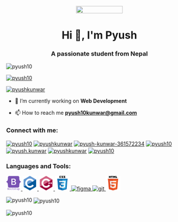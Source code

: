 <p align="center">
<img src="https://user-images.githubusercontent.com/79526604/167676901-4770a712-c592-44aa-a4a5-f2339d3dad82.gif" width=50% height=50%>
</p>
<h1 align="center">Hi 👋, I'm Pyush</h1>
<h3 align="center">A passionate student from Nepal</h3>

<p align="left"> <img src="https://komarev.com/ghpvc/?username=pyush10&label=Profile%20views&color=0e75b6&style=flat" alt="pyush10" /> </p>

<p align="left"> <a href="https://github.com/ryo-ma/github-profile-trophy"><img src="https://github-profile-trophy.vercel.app/?username=pyush10" alt="pyush10" /></a> </p>

<p align="left"> <a href="https://twitter.com/pyushkunwar" target="blank"><img src="https://img.shields.io/twitter/follow/pyushkunwar?logo=twitter&style=for-the-badge" alt="pyushkunwar" /></a> </p>

- 🔭 I’m currently working on **Web Development**

- 📫 How to reach me **pyush10kunwar@gmail.com**

<h3 align="left">Connect with me:</h3>
<p align="left">
<a href="https://codepen.io/pyush10" target="blank"><img align="center" src="https://raw.githubusercontent.com/rahuldkjain/github-profile-readme-generator/master/src/images/icons/Social/codepen.svg" alt="pyush10" height="30" width="40" /></a>
<a href="https://twitter.com/pyushkunwar" target="blank"><img align="center" src="https://raw.githubusercontent.com/rahuldkjain/github-profile-readme-generator/master/src/images/icons/Social/twitter.svg" alt="pyushkunwar" height="30" width="40" /></a>
<a href="https://linkedin.com/in/pyush-kunwar-361572234" target="blank"><img align="center" src="https://raw.githubusercontent.com/rahuldkjain/github-profile-readme-generator/master/src/images/icons/Social/linked-in-alt.svg" alt="pyush-kunwar-361572234" height="30" width="40" /></a>
<a href="https://stackoverflow.com/users/pyush10" target="blank"><img align="center" src="https://raw.githubusercontent.com/rahuldkjain/github-profile-readme-generator/master/src/images/icons/Social/stack-overflow.svg" alt="pyush10" height="30" width="40" /></a>
<a href="https://fb.com/pyush.kunwar" target="blank"><img align="center" src="https://raw.githubusercontent.com/rahuldkjain/github-profile-readme-generator/master/src/images/icons/Social/facebook.svg" alt="pyush.kunwar" height="30" width="40" /></a>
<a href="https://instagram.com/pyushkunwar" target="blank"><img align="center" src="https://raw.githubusercontent.com/rahuldkjain/github-profile-readme-generator/master/src/images/icons/Social/instagram.svg" alt="pyushkunwar" height="30" width="40" /></a>
<a href="https://dribbble.com/pyush10" target="blank"><img align="center" src="https://raw.githubusercontent.com/rahuldkjain/github-profile-readme-generator/master/src/images/icons/Social/dribbble.svg" alt="pyush10" height="30" width="40" /></a>
</p>

<h3 align="left">Languages and Tools:</h3>
<p align="left"> <a href="https://getbootstrap.com" target="_blank" rel="noreferrer"> <img src="https://raw.githubusercontent.com/devicons/devicon/master/icons/bootstrap/bootstrap-plain-wordmark.svg" alt="bootstrap" width="40" height="40"/> </a> <a href="https://www.cprogramming.com/" target="_blank" rel="noreferrer"> <img src="https://raw.githubusercontent.com/devicons/devicon/master/icons/c/c-original.svg" alt="c" width="40" height="40"/> </a> <a href="https://www.w3schools.com/cpp/" target="_blank" rel="noreferrer"> <img src="https://raw.githubusercontent.com/devicons/devicon/master/icons/cplusplus/cplusplus-original.svg" alt="cplusplus" width="40" height="40"/> </a> <a href="https://www.w3schools.com/css/" target="_blank" rel="noreferrer"> <img src="https://raw.githubusercontent.com/devicons/devicon/master/icons/css3/css3-original-wordmark.svg" alt="css3" width="40" height="40"/> </a> <a href="https://www.figma.com/" target="_blank" rel="noreferrer"> <img src="https://www.vectorlogo.zone/logos/figma/figma-icon.svg" alt="figma" width="40" height="40"/> </a> <a href="https://git-scm.com/" target="_blank" rel="noreferrer"> <img src="https://www.vectorlogo.zone/logos/git-scm/git-scm-icon.svg" alt="git" width="40" height="40"/> </a> <a href="https://www.w3.org/html/" target="_blank" rel="noreferrer"> <img src="https://raw.githubusercontent.com/devicons/devicon/master/icons/html5/html5-original-wordmark.svg" alt="html5" width="40" height="40"/> </a> </p>

<p><img align="left" src="https://github-readme-stats.vercel.app/api/top-langs?username=pyush10&show_icons=true&locale=en&layout=compact" alt="pyush10" /></p>

<p>&nbsp;<img align="center" src="https://github-readme-stats.vercel.app/api?username=pyush10&show_icons=true&locale=en" alt="pyush10" /></p>

<p><img align="center" src="https://github-readme-streak-stats.herokuapp.com/?user=pyush10&" alt="pyush10" /></p>
